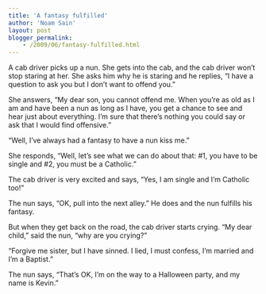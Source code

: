 ```yaml
---
title: 'A fantasy fulfilled'
author: 'Noam Sain'
layout: post
blogger_permalink:
    - /2009/06/fantasy-fulfilled.html
---
```


A cab driver picks up a nun. She gets into the cab, and the cab driver won’t stop staring at her. She asks him why he is staring and he replies, “I have a question to ask you but I don’t want to offend you.”

She answers, “My dear son, you cannot offend me. When you’re as old as I am and have been a nun as long as I have, you get a chance to see and hear just about everything. I’m sure that there’s nothing you could say or ask that I would find offensive.”

“Well, I’ve always had a fantasy to have a nun kiss me.”

She responds, “Well, let’s see what we can do about that: #1, you have to be single and #2, you must be a Catholic.”

The cab driver is very excited and says, “Yes, I am single and I’m Catholic too!”

The nun says, “OK, pull into the next alley.” He does and the nun fulfills his fantasy.

But when they get back on the road, the cab driver starts crying. “My dear child,” said the nun, “why are you crying?”

“Forgive me sister, but I have sinned. I lied, I must confess, I’m married and I’m a Baptist.”

The nun says, “That’s OK, I’m on the way to a Halloween party, and my name is Kevin.”